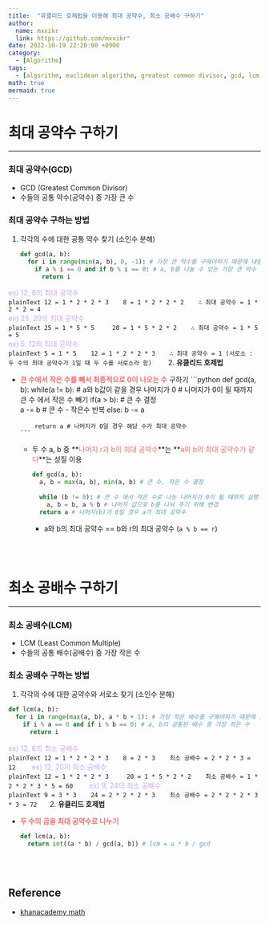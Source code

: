 ```yaml
---
title:  "유클리드 호제법을 이용해 최대 공약수, 최소 공배수 구하기"
author:
  name: mxxikr
  link: https://github.com/mxxikr"
date: 2022-10-19 22:20:00 +0900
category:
  - [Algorithm]
tags:
  - [algorithm, euclidean algorithm, greatest common divisor, gcd, lcm, largest common multiple]
math: true
mermaid: true
---
```

# 최대 공약수 구하기
---
### **최대 공약수(GCD)**
* GCD (Greatest Common Divisor) 
* 수들의 공통 약수(공약수) 중 가장 큰 수

### **최대 공약수 구하는 방법**
1. 각각의 수에 대한 공통 약수 찾기 (소인수 분해)  
    ```python
    def gcd(a, b):
      for i in range(min(a, b), 0, -1): # 가장 큰 약수를 구해야하기 때문에 내림차순 사용
        if a % i == 0 and if b % i == 0: # a, b를 나눌 수 있는 가장 큰 약수
          return i
    ```
  <span style="color:rgb(203, 171, 237)">ex) 12, 8의 최대 공약수</span>  
      ```plainText
        12 = 1 * 2 * 2 * 3   
        8 = 1 * 2 * 2 * 2   
        ∴ 최대 공약수 = 1 * 2 * 2 = 4   
      ```   
  <span style="color:rgb(203, 171, 237)">ex) 25, 20의 최대 공약수</span>     
      ```plainText
        25 = 1 * 5 * 5    
        20 = 1 * 5 * 2 * 2   
        ∴ 최대 공약수 = 1 * 5 = 5
      ```   
  <span style="color:rgb(203, 171, 237)">ex) 5, 12의 최대 공약수</span>     
      ```plainText
        5 = 1 * 5   
        12 = 1 * 2 * 2 * 3   
        ∴ 최대 공약수 = 1 (서로소 : 두 수의 최대 공약수가 1일 때 두 수를 서로소라 함)   
      ```
2. **유클리드 호제법**
  * **<span style="color:#F26C6C">큰 수에서 작은 수를 빼서 최종적으로 0이 나오는 수</span>** 구하기
        ```python
        def gcd(a, b):
          while(a != b):  # a와 b값이 같을 경우 나머지가 0
            # 나머지가 0이 될 때까지 큰 수 에서 작은 수 빼기
            if(a > b): # 큰 수 결정  
              a -= b  # 큰 수 - 작은수 반복
            else: 
              b -= a

            return a # 나머지가 0일 경우 해당 수가 최대 공약수
        ```
    * 두 수 a, b 중 **<span style="color:#F26C6C">나머지 r과 b의 최대 공약수</span>**는 **<span style="color:#F26C6C">a와 b의 최대 공약수가 같다</span>**는 성질 이용
        ```python
        def gcd(a, b):
          a, b = max(a, b), min(a, b) # 큰 수, 작은 수 결정
          
          while (b != 0): # 큰 수 에서 작은 수로 나눈 나머지가 0이 될 때까지 실행
            a, b = b, a % b # 나머지 값으로 b를 나눠 주기 위해 변경
          return a # 나머지(b)가 0일 경우 a가 최대 공약수
        ```
        * a와 b의 최대 공약수 == b와 r의 최대 공약수 (`a % b == r`)

<br/><br/>

# 최소 공배수 구하기
---
### **최소 공배수(LCM)**
* LCM (Least Common Multiple)
* 수들의 공통 배수(공배수) 중 가장 작은 수  

### **최소 공배수 구하는 방법**
1. 각각의 수에 대한 공약수와 서로소 찾기 (소인수 분해)
  ```python
  def lcm(a, b):
    for i in range(max(a, b), a * b + 1): # 가장 작은 배수를 구해야하기 때문에 오름차순 사용
      if i % a == 0 and if i % b == 0: # a, b의 공통된 배수 중 가장 작은 수
        return i
  ```
  <span style="color:rgb(203, 171, 237)">ex) 12, 6의 최소 공배수</span>    
    ```plainText
        12 = 1 * 2 * 2 * 3   
        8 = 2 * 3   
        최소 공배수 = 2 * 2 * 3 = 12   
    ```
  <span style="color:rgb(203, 171, 237)">ex) 12, 20의 최소 공배수</span>     
    ```plainText
        12 = 1 * 2 * 2 * 3    
        20 = 1 * 5 * 2 * 2   
        최소 공배수 = 1 * 2 * 2 * 3 * 5 = 60   
    ```
  <span style="color:rgb(203, 171, 237)">ex) 9, 24의 최소 공배수</span>      
    ```plainText
        9 = 3 * 3   
        24 = 2 * 2 * 2 * 3   
        최소 공배수 = 2 * 2 * 2 * 3 * 3 = 72  
    ```
2. **유클리드 호제법**
  * **<span style="color:#F26C6C">두 수의 곱을 최대 공약수로 나누기</span>**
    ```python
    def lcm(a, b):
      return int((a * b) / gcd(a, b)) # lcm = a * b / gcd
    ```
    
<br/><br/>

## **Reference**
* [khanacademy math](https://ko.khanacademy.org/math)
